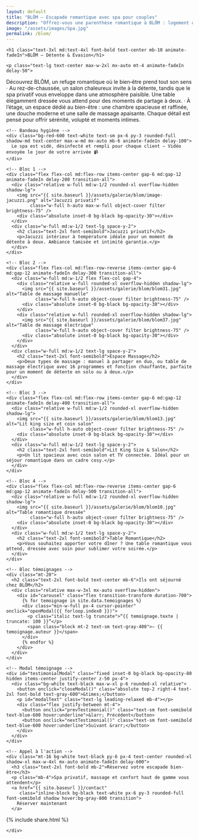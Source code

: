 ```yaml
---
layout: default
title: "BLŌM – Escapade romantique avec spa pour couples"
description: "Offrez-vous une parenthèse romantique à BLŌM : logement de charme, spa privatif, détente et petit‑déjeuner inclus."
image: "/assets/images/Spa.jpg"
permalink: /blom/
---
```


<section class="bg-black text-white py-12 px-4 w-full overflow-x-hidden">
  <div class="max-w-6xl mx-auto space-y-16">

    <h1 class="text-3xl md:text-4xl font-bold text-center mb-10 animate-fadeIn">BLŌM – Détente & Évasion</h1>

    <p class="text-lg text-center max-w-2xl mx-auto mt-4 animate-fadeIn delay-50">
 Découvrez BLŌM, un refuge romantique où le bien‑être prend tout son sens
· Au rez-de-chaussée, un salon chaleureux invite à la détente, tandis que le spa privatif vous enveloppe dans une atmosphère paisible. Une table élégamment dressée vous attend pour des moments de partage à deux.
· À l’étage, un espace dédié au bien-être : une chambre spacieuse et raffinée, une douche moderne et une salle de massage apaisante. Chaque détail est pensé pour offrir sérénité, volupté et moments intimes.
</p>

    <!-- Bandeau hygiène -->
    <div class="bg-red-600 text-white text-sm px-6 py-3 rounded-full shadow-md text-center max-w-md mx-auto mb-6 animate-fadeIn delay-100">
      Le spa est vidé, désinfecté et rempli pour chaque client – Vidéo envoyée le jour de votre arrivée 📹
    </div>

    <!-- Bloc 1 -->
    <div class="flex flex-col md:flex-row items-center gap-6 md:gap-12 animate-fadeIn delay-200 transition-all">
      <div class="relative w-full md:w-1/2 rounded-xl overflow-hidden shadow-lg">
        <img src="{{ site.baseurl }}/assets/galerie/blom/image-jacuzzi.png" alt="Jacuzzi privatif"
             class="w-full h-auto max-w-full object-cover filter brightness-75" />
        <div class="absolute inset-0 bg-black bg-opacity-30"></div>
      </div>
      <div class="w-full md:w-1/2 text-lg space-y-2">
        <h2 class="text-2xl font-semibold">Jacuzzi privatif</h2>
        <p>Jacuzzi intérieur à température idéale pour un moment de détente à deux. Ambiance tamisée et intimité garantie.</p>
      </div>
    </div>

    <!-- Bloc 2 -->
    <div class="flex flex-col md:flex-row-reverse items-center gap-6 md:gap-12 animate-fadeIn delay-300 transition-all">
      <div class="w-full md:w-1/2 flex flex-col gap-4">
        <div class="relative w-full rounded-xl overflow-hidden shadow-lg">
          <img src="{{ site.baseurl }}/assets/galerie/blom/blom31.jpg" alt="Table de massage manuelle"
               class="w-full h-auto object-cover filter brightness-75" />
          <div class="absolute inset-0 bg-black bg-opacity-30"></div>
        </div>
        <div class="relative w-full rounded-xl overflow-hidden shadow-lg">
          <img src="{{ site.baseurl }}/assets/galerie/blom/blom37.jpg" alt="Table de massage électrique"
               class="w-full h-auto object-cover filter brightness-75" />
          <div class="absolute inset-0 bg-black bg-opacity-30"></div>
        </div>
      </div>
      <div class="w-full md:w-1/2 text-lg space-y-2">
        <h2 class="text-2xl font-semibold">Espace Massage</h2>
        <p>Deux types de massage : manuel à partager en duo, ou table de massage électrique avec 16 programmes et fonction chauffante, parfaite pour un moment de détente en solo ou à deux.</p>
      </div>
    </div>

    <!-- Bloc 3 -->
    <div class="flex flex-col md:flex-row items-center gap-6 md:gap-12 animate-fadeIn delay-400 transition-all">
      <div class="relative w-full md:w-1/2 rounded-xl overflow-hidden shadow-lg">
        <img src="{{ site.baseurl }}/assets/galerie/blom/blom13.jpg" alt="Lit king size et coin salon"
             class="w-full h-auto object-cover filter brightness-75" />
        <div class="absolute inset-0 bg-black bg-opacity-30"></div>
      </div>
      <div class="w-full md:w-1/2 text-lg space-y-2">
        <h2 class="text-2xl font-semibold">Lit King Size & Salon</h2>
        <p>Un lit spacieux avec coin salon et TV connectée. Idéal pour un séjour romantique dans un cadre cosy.</p>
      </div>
    </div>

    <!-- Bloc 4 -->
    <div class="flex flex-col md:flex-row-reverse items-center gap-6 md:gap-12 animate-fadeIn delay-500 transition-all">
      <div class="relative w-full md:w-1/2 rounded-xl overflow-hidden shadow-lg">
        <img src="{{ site.baseurl }}/assets/galerie/blom/blom10.jpg" alt="Table romantique dressée"
             class="w-full h-auto object-cover filter brightness-75" />
        <div class="absolute inset-0 bg-black bg-opacity-30"></div>
      </div>
      <div class="w-full md:w-1/2 text-lg space-y-2">
        <h2 class="text-2xl font-semibold">Table Romantique</h2>
        <p>Vous souhaitez apporter votre dîner ? Une table romantique vous attend, dressée avec soin pour sublimer votre soirée.</p>
      </div>
    </div>

    <!-- Bloc témoignages -->
    <div class="mt-20">
      <h2 class="text-2xl font-bold text-center mb-6">Ils ont séjourné chez BLŌM</h2>
      <div class="relative max-w-3xl mx-auto overflow-hidden">
        <div id="carousel" class="flex transition-transform duration-700">
          {% for temoignage in site.data.temoignages %}
          <div class="min-w-full px-4 cursor-pointer" onclick="openModal({{ forloop.index0 }})">
            <p class="italic text-lg truncate">“{{ temoignage.texte | truncate: 100 }}”</p>
            <span class="block mt-2 text-sm text-gray-400">– {{ temoignage.auteur }}</span>
          </div>
          {% endfor %}
        </div>
      </div>
    </div>

    <!-- Modal témoignage -->
    <div id="testimonialModal" class="fixed inset-0 bg-black bg-opacity-80 hidden items-center justify-center z-50 px-4">
      <div class="bg-white text-black max-w-xl p-6 rounded-xl relative">
        <button onclick="closeModal()" class="absolute top-2 right-4 text-2xl font-bold text-gray-600">&times;</button>
        <p id="modalText" class="text-lg leading-relaxed mb-4"></p>
        <div class="flex justify-between mt-4">
          <button onclick="prevTestimonial()" class="text-sm font-semibold text-blue-600 hover:underline">&larr; Précédent</button>
          <button onclick="nextTestimonial()" class="text-sm font-semibold text-blue-600 hover:underline">Suivant &rarr;</button>
        </div>
      </div>
    </div>

    <!-- Appel à l'action -->
    <div class="mt-16 bg-white text-black py-6 px-4 text-center rounded-xl shadow-xl max-w-4xl mx-auto animate-fadeIn delay-600">
      <h3 class="text-2xl font-bold mb-2">Réservez votre escapade bien-être</h3>
      <p class="mb-4">Spa privatif, massage et confort haut de gamme vous attendent</p>
      <a href="{{ site.baseurl }}/contact"
         class="inline-block bg-black text-white px-6 py-3 rounded-full font-semibold shadow hover:bg-gray-800 transition">
        Réserver maintenant
      </a>
{% include share.html %}
     
    </div>

  </div>
</section>

<!-- Scripts -->
<script>
let currentIndex = 0;
const fullTestimonials = [
  {% for temoignage in site.data.temoignages %}
    `{{ temoignage.texte | strip_newlines | escape }}`,
  {% endfor %}
];

function openModal(i) {
  currentIndex = i;
  updateModalText();
  document.getElementById("testimonialModal").classList.remove("hidden");
  document.getElementById("testimonialModal").classList.add("flex");
}

function closeModal() {
  document.getElementById("testimonialModal").classList.add("hidden");
  document.getElementById("testimonialModal").classList.remove("flex");
}

function updateModalText() {
  document.getElementById("modalText").innerText = fullTestimonials[currentIndex];
}

function prevTestimonial() {
  currentIndex = (currentIndex - 1 + fullTestimonials.length) % fullTestimonials.length;
  updateModalText();
}

function nextTestimonial() {
  currentIndex = (currentIndex + 1) % fullTestimonials.length;
  updateModalText();
}

// Carrousel automatique
const carousel = document.getElementById("carousel");
const totalItems = {{ site.data.temoignages | size }};
let carouselIndex = 0;

function showCarouselSlide(index) {
  const offset = -index * 100;
  carousel.style.transform = `translateX(${offset}%)`;
}

setInterval(() => {
  carouselIndex = (carouselIndex + 1) % totalItems;
  showCarouselSlide(carouselIndex);
}, 4000);
</script>
